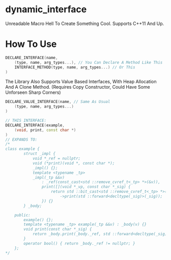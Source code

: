 # dynamic_interface
Unreadable Macro Hell To Create Something Cool.
Supports C++11 And Up.
# How To Use
```cpp
DECLARE_INTERFACE(name,
    (type, name, arg_types...), // You Can Declare A Method Like This
    INTERFACE_METHOD(type, name, arg_types...) // Or This
)
```
The Library Also Supports Value Based Interfaces,
With Heap Allocation And A Clone Method.
(Requires Copy Constructor, Could Have Some Unforseen Sharp Corners)
```cpp
DECLARE_VALUE_INTERFACE(name, // Same As Usual
    (type, name, arg_types...)
)
```
```cpp
// THIS INTERFACE:
DECLARE_INTERFACE(example,
    (void, print, const char *)
)
// EXPANDS TO:
/*
class example {
        struct _impl {
            void *_ref = nullptr;
            void (*print)(void *, const char *);
            _impl() {};
            template <typename _tp>
            _impl(_tp &&v)
                : _ref(const_cast<std ::remove_cvref_t<_tp> *>(&v)),
                print([](void *_vp, const char *_sig) {
                    return std ::bit_cast<std ::remove_cvref_t<_tp> *>(_vp)
                        ->print(std ::forward<decltype(_sig)>(_sig));
                }) {}
        } _body;

    public:
        example() {};
        template <typename _tp> example(_tp &&v) : _body(v) {}
        void print(const char *_sig) {
            return _body.print(_body._ref, std ::forward<decltype(_sig)>(_sig));
        }
        operator bool() { return _body._ref != nullptr; }
    };
*/
```
